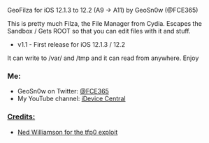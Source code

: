 GeoFilza for iOS 12.1.3 to 12.2 (A9 -> A11)
by GeoSn0w (@FCE365)

This is pretty much Filza, the File Manager from Cydia. Escapes the Sandbox / Gets ROOT so that you can edit files with it and stuff.

* v1.1 - First release for iOS 12.1.3 / 12.2

It can write to /var/ and /tmp and it can read from anywhere. Enjoy

### Me:
<ul>
  <li>GeoSn0w on Twitter: <a href="twitter.com/FCE365">@FCE365</a></li>
  <li>My YouTube channel: <a href="youtube.com/fce365official">iDevice Central</li>
</ul>

### Credits:
<ul>
  <li> Ned Williamson for the tfp0 exploit </li>  
</ul>

